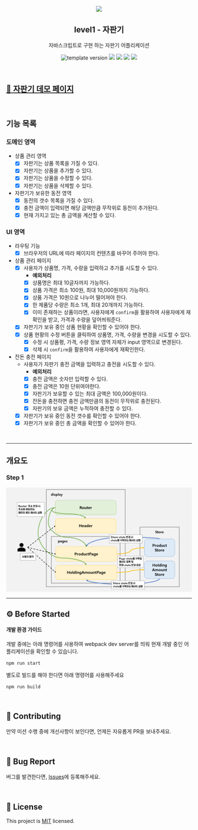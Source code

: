 <p align="middle" >
  <img width="200px;" src="./images/popcorn.png"/>
</p>
<h2 align="middle">level1 - 자판기</h2>
<p align="middle">자바스크립트로 구현 하는 자판기 어플리케이션</p>
<p align="middle">
  <img src="https://img.shields.io/badge/version-1.0.0-blue?style=flat-square" alt="template version"/>
  <img src="https://img.shields.io/badge/language-html-red.svg?style=flat-square"/>
  <img src="https://img.shields.io/badge/language-css-blue.svg?style=flat-square"/>
  <img src="https://img.shields.io/badge/language-js-yellow.svg?style=flat-square"/>
  <img src="https://img.shields.io/badge/license-MIT-brightgreen.svg?style=flat-square"/>
</p>

<br >

## [🥤 자판기 데모 페이지](https://soyi47.github.io/javascript-vendingmachine/)

<br >

## 기능 목록

### 도메인 영역

- 상품 관리 영역
  - [x] 자판기는 상품 목록을 가질 수 있다.
  - [x] 자판기는 상품을 추가할 수 있다.
  - [x] 자판기는 상품을 수정할 수 있다.
  - [x] 자판기는 상품을 삭제할 수 있다.
- 자판기가 보유한 동전 영역
  - [x] 동전의 갯수 목록을 가질 수 있다.
  - [x] 충전 금액이 입력되면 해당 금액만큼 무작위로 동전이 추가된다.
  - [x] 현재 가지고 있는 총 금액을 계산할 수 있다.

### UI 영역

- 라우팅 기능
  - [x] 브라우저의 URL에 따라 페이지의 컨텐츠를 바꾸어 주어야 한다.

- 상품 관리 페이지
  - [x] 사용자가 상품명, 가격, 수량을 입력하고 추가를 시도할 수 있다.
    - **예외처리**
    - [x] 상품명은 최대 10글자까지 가능하다.
    - [x] 상품 가격은 최소 100원, 최대 10,000원까지 가능하다.
    - [x] 상품 가격은 10원으로 나누어 떨어져야 한다.
    - [x] 한 제품당 수량은 최소 1개, 최대 20개까지 가능하다.
    - [x] 이미 존재하는 상품이라면, 사용자에게 `confirm`을 활용하여 사용자에게 재확인을 받고, 가격과 수량을 덮어씌워준다.
  - [x] 자판기가 보유 중인 상품 현황을 확인할 수 있어야 한다.
  - [x] 상품 현황의 수정 버튼을 클릭하여 상품명, 가격, 수량을 변경을 시도할 수 있다.
    - [x] 수정 시 상품평, 가격, 수량 정보 영역 자체가 input 영역으로 변경된다.
    - [x] 삭제 시 `confirm`을 활용하여 사용자에게 재확인한다.

- 잔돈 충전 페이지
  - 사용자가 자판기 충전 금액을 입력하고 충전을 시도할 수 있다.
    - **예외처리**
    - [x] 충전 금액은 숫자만 입력할 수 있다.
    - [x] 충전 금액은 10원 단위여야한다.
    - [x] 자판기가 보유할 수 있는 최대 금액은 100,000원이다.
    - [x] 잔돈을 충전하면 충전 금액만큼의 동전이 무작위로 충전된다.
    - [x] 자판기의 보유 금액은 누적하여 충전할 수 있다.
  - [x] 자판기가 보유 중인 동전 갯수를 확인할 수 있어야 한다.
  - [x] 자판기가 보유 중인 총 금액을 확인할 수 있어야 한다.

<br >

---

## 개요도

### Step 1

<img alt="flow chart" src="./images/step1_flow.png">

<br >

---

## ⚙️ Before Started

#### 개발 환경 가이드

개발 중에는 아래 명령어를 사용하여 webpack dev server를 띄워 현재 개발 중인 어플리케이션을 확인할 수 있습니다.

```
npm run start
```

별도로 빌드를 해야 한다면 아래 명령어를 사용해주세요

```
npm run build
```

<br>

## 👏 Contributing

만약 미션 수행 중에 개선사항이 보인다면, 언제든 자유롭게 PR을 보내주세요.

<br>

## 🐞 Bug Report

버그를 발견한다면, [Issues](https://github.com/woowacourse/javascript-vendingmachine/issues)에 등록해주세요.

<br>

## 📝 License

This project is [MIT](https://github.com/woowacourse/javascript-vendingmachine/blob/main/LICENSE) licensed.
